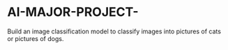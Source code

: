 # AI-MAJOR-PROJECT-
Build an image classification model to classify images into pictures of cats or pictures of dogs. 
